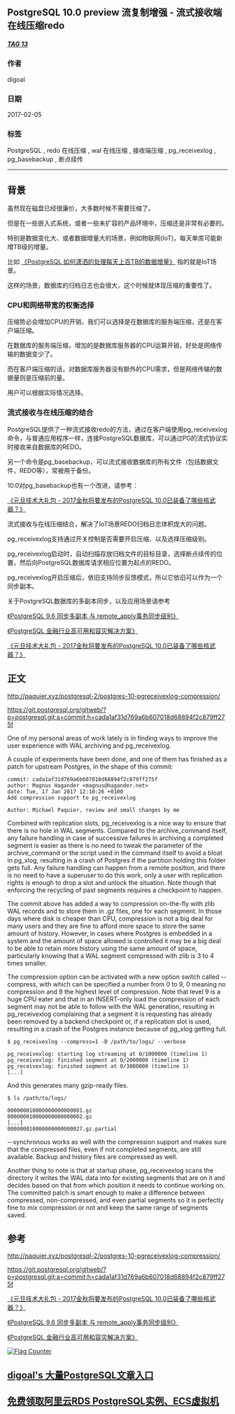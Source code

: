 ## PostgreSQL 10.0 preview 流复制增强 - 流式接收端在线压缩redo  
##### [TAG 13](../class/13.md)
          
### 作者          
digoal            
                      
### 日期                    
2017-02-05          
                    
### 标签          
PostgreSQL , redo 在线压缩 , wal 在线压缩 , 接收端压缩 , pg_receivexlog , pg_basebackup , 断点续传     
                  
----          
                  
## 背景  
虽然现在磁盘已经很廉价，大多数时候不需要压缩了。  
  
但是在一些嵌入式系统，或者一些未扩容的产品环境中，压缩还是非常有必要的。  
  
特别是数据变化大、或者数据增量大的场景，例如物联网(IoT)，每天单库可能新增TB级的增量。  
  
比如 [《PostgreSQL 如何潇洒的处理每天上百TB的数据增量》](../201603/20160320_01.md) 指的就是IoT场景。    
  
这样的场景，数据库的归档日志也会很大，这个时候就体现压缩的重要性了。  
  
### CPU和网络带宽的权衡选择  
压缩势必会增加CPU的开销，我们可以选择是在数据库的服务端压缩，还是在客户端压缩。  
  
在数据库的服务端压缩，增加的是数据库服务器的CPU运算开销，好处是网络传输的数据变少了。  
  
而在客户端压缩的话，对数据库服务器没有额外的CPU需求，但是网络传输的数据量则是压缩前的量。  
  
用户可以根据实际情况选择。  
  
### 流式接收与在线压缩的结合  
PostgreSQL提供了一种流式接收redo的方法，通过在客户端使用pg_receivexlog命令，与普通应用程序一样，连接PostgreSQL数据库，可以通过PG的流式协议实时接收来自数据库的REDO。  
  
另一个命令是pg_basebackup，可以流式接收数据库的所有文件（包括数据文件，REDO等），常被用于备份。  
  
10.0对pg_basebackup也有一个改进，请参考：  
  
[《元旦技术大礼包 - 2017金秋将要发布的PostgreSQL 10.0已装备了哪些核武器？》](../201701/20170101_01.md)  
  
流式接收与在线压缩结合，解决了IoT场景REDO归档日志体积庞大的问题。  
  
pg_receivexlog支持通过开关控制是否需要开启压缩、以及选择压缩级别。  
  
pg_receivexlog启动时，自动扫描存放归档文件的目标目录，选择断点续传的位置，然后向PostgreSQL数据库请求相应位置为起点的REDO。  
  
pg_receivexlog开启压缩后，依旧支持同步反馈模式，所以它依旧可以作为一个同步副本。  
  
关于PostgreSQL数据库的多副本同步，以及应用场景请参考    
  
[《PostgreSQL 9.6 同步多副本 与 remote_apply事务同步级别》](../201610/20161006_02.md)  
  
[《PostgreSQL 金融行业高可用和容灾解决方案》](../201512/20151224_01.md)  
  
[《元旦技术大礼包 - 2017金秋将要发布的PostgreSQL 10.0已装备了哪些核武器？》](../201701/20170101_01.md)    
  
## 正文  
http://paquier.xyz/postgresql-2/postgres-10-pgreceivexlog-compression/  
  
https://git.postgresql.org/gitweb/?p=postgresql.git;a=commit;h=cada1af31d769a6b607018d68894f2c879ff275f  
  
One of my personal areas of work lately is in finding ways to improve the user experience with WAL archiving and pg_receivexlog.   
  
A couple of experiments have been done, and one of them has finished as a patch for upstream Postgres, in the shape of this commit:  
  
```  
commit: cada1af31d769a6b607018d68894f2c879ff275f  
author: Magnus Hagander <magnus@hagander.net>  
date: Tue, 17 Jan 2017 12:10:26 +0100  
Add compression support to pg_receivexlog  
  
Author: Michael Paquier, review and small changes by me  
```  
  
Combined with replication slots, pg_receivexlog is a nice way to ensure that there is no hole in WAL segments. Compared to the archive_command itself, any failure handling in case of successive failures in archiving a completed segment is easier as there is no need to tweak the parameter of the archive_command or the script used in the command itself to avoid a bloat in pg_xlog, resulting in a crash of Postgres if the partition holding this folder gets full. Any failure handling can happen from a remote position, and there is no need to have a superuser to do this work, only a user with replication rights is enough to drop a slot and unlock the situation. Note though that enforcing the recycling of past segments requires a checkpoint to happen.  
  
The commit above has added a way to compression on-the-fly with zlib WAL records and to store them in .gz files, one for each segment. In those days where disk is cheaper than CPU, compression is not a big deal for many users and they are fine to afford more space to store the same amount of history. However, in cases where Postgres is embedded in a system and the amount of space allowed is controlled it may be a big deal to be able to retain more history using the same amount of space, particularly knowing that a WAL segment compressed with zlib is 3 to 4 times smaller.  
  
The compression option can be activated with a new option switch called --compress, with which can be specified a number from 0 to 9, 0 meaning no compression and 9 the highest level of compression. Note that level 9 is a huge CPU eater and that in an INSERT-only load the compression of each segment may not be able to follow with the WAL generation, resulting in pg_receivexlog complaining that a segment it is requesting has already been removed by a backend checkpoint or, if a replication slot is used, resulting in a crash of the Postgres instance because of pg_xlog getting full.  
  
```  
$ pg_receivexlog --compress=1 -D /path/to/logs/ --verbose   
  
pg_receivexlog: starting log streaming at 0/1000000 (timeline 1)   
pg_receivexlog: finished segment at 0/2000000 (timeline 1)   
pg_receivexlog: finished segment at 0/3000000 (timeline 1)   
[...]  
```  
  
And this generates many gzip-ready files.  
  
```  
$ ls /path/to/logs/   
  
000000010000000000000001.gz   
000000010000000000000002.gz   
[...]   
000000010000000000000027.gz.partial  
```  
  
--synchronous works as well with the compression support and makes sure that the compressed files, even if not completed segments, are still available. Backup and history files are compressed as well.  
  
Another thing to note is that at startup phase, pg_receivexlog scans the directory it writes the WAL data into for existing segments that are on it and decides based on that from which position it needs to continue working on. The committed patch is smart enough to make a difference between compressed, non-compressed, and even partial segments so it is perfectly fine to mix compression or not and keep the same range of segments saved.  
  
## 参考  
http://paquier.xyz/postgresql-2/postgres-10-pgreceivexlog-compression/  
  
https://git.postgresql.org/gitweb/?p=postgresql.git;a=commit;h=cada1af31d769a6b607018d68894f2c879ff275f  
  
[《元旦技术大礼包 - 2017金秋将要发布的PostgreSQL 10.0已装备了哪些核武器？》](../201701/20170101_01.md)  
  
[《PostgreSQL 9.6 同步多副本 与 remote_apply事务同步级别》](../201610/20161006_02.md)  
  
[《PostgreSQL 金融行业高可用和容灾解决方案》](../201512/20151224_01.md)  
    
    
  
<a rel="nofollow" href="http://info.flagcounter.com/h9V1"  ><img src="http://s03.flagcounter.com/count/h9V1/bg_FFFFFF/txt_000000/border_CCCCCC/columns_2/maxflags_12/viewers_0/labels_0/pageviews_0/flags_0/"  alt="Flag Counter"  border="0"  ></a>  
  
  
  
  
  
  
## [digoal's 大量PostgreSQL文章入口](https://github.com/digoal/blog/blob/master/README.md "22709685feb7cab07d30f30387f0a9ae")
  
  
## [免费领取阿里云RDS PostgreSQL实例、ECS虚拟机](https://free.aliyun.com/ "57258f76c37864c6e6d23383d05714ea")
  
